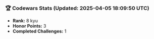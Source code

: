 ### 🏆 Codewars Stats (Updated: 2025-04-05 18:09:50 UTC)

- **Rank:** 8 kyu
- **Honor Points:** 3
- **Completed Challenges:** 1
